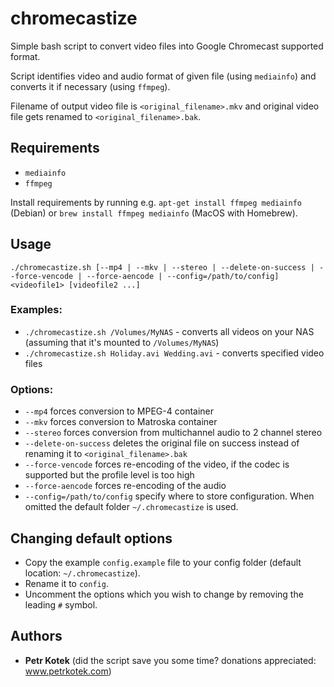 chromecastize
=============
Simple bash script to convert video files into Google Chromecast supported format.

Script identifies video and audio format of given file (using `mediainfo`) and converts it if necessary (using `ffmpeg`).

Filename of output video file is `<original_filename>.mkv` and original video file gets renamed to `<original_filename>.bak`.

Requirements
------------
- `mediainfo`
- `ffmpeg`

Install requirements by running e.g. `apt-get install ffmpeg mediainfo` (Debian) or `brew install ffmpeg mediainfo` (MacOS with Homebrew).

Usage
-----
```
./chromecastize.sh [--mp4 | --mkv | --stereo | --delete-on-success | --force-vencode | --force-aencode | --config=/path/to/config] <videofile1> [videofile2 ...]
```

### Examples:
- `./chromecastize.sh /Volumes/MyNAS` - converts all videos on your NAS (assuming that it's mounted to `/Volumes/MyNAS`)
- `./chromecastize.sh Holiday.avi Wedding.avi` - converts specified video files

### Options:
- `--mp4` forces conversion to MPEG-4 container
- `--mkv` forces conversion to Matroska container
- `--stereo` forces conversion from multichannel audio to 2 channel stereo
- `--delete-on-success` deletes the original file on success instead of renaming it to `<original_filename>.bak`
- `--force-vencode` forces re-encoding of the video, if the codec is supported but the profile level is too high
- `--force-aencode` forces re-encoding of the audio
- `--config=/path/to/config` specify where to store configuration. When omitted the default folder `~/.chromecastize` is used.

Changing default options
------------------------
- Copy the example `config.example` file to your config folder (default location: `~/.chromecastize`).
- Rename it to `config`.
- Uncomment the options which you wish to change by removing the leading `#` symbol.

Authors
-------
- **Petr Kotek** (did the script save you some time? donations appreciated: www.petrkotek.com)
